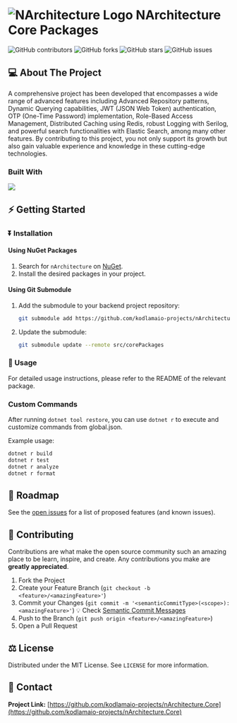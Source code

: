 # ![NArchitecture Logo](https://github.com/user-attachments/assets/8a61adb0-f0b8-48e4-82b3-db38e10bb052) NArchitecture Core Packages 
![GitHub contributors](https://img.shields.io/github/contributors/kodlamaio-projects/nArchitecture.Core?style=for-the-badge) ![GitHub forks](https://img.shields.io/github/forks/kodlamaio-projects/nArchitecture.Core?style=for-the-badge) ![GitHub stars](https://img.shields.io/github/stars/kodlamaio-projects/nArchitecture.Core?style=for-the-badge) ![GitHub issues](https://img.shields.io/github/issues/kodlamaio-projects/nArchitecture.Core?style=for-the-badge)

## 💻 About The Project

A comprehensive project has been developed that encompasses a wide range of advanced features including Advanced Repository patterns, Dynamic Querying capabilities, JWT (JSON Web Token) authentication, OTP (One-Time Password) implementation, Role-Based Access Management, Distributed Caching using Redis, robust Logging with Serilog, and powerful search functionalities with Elastic Search, among many other features. By contributing to this project, you not only support its growth but also gain valuable experience and knowledge in these cutting-edge technologies.

### Built With

[![](https://img.shields.io/badge/.NET%20Core-512BD4?style=for-the-badge&logo=dotnet&logoColor=white)](https://learn.microsoft.com/tr-tr/dotnet/welcome)

## ⚡ Getting Started

### ⏬ Installation

#### Using NuGet Packages

1. Search for `nArchitecture` on [NuGet](https://www.nuget.org/packages?q=nArchitecture).
2. Install the desired packages in your project.

#### Using Git Submodule

1. Add the submodule to your backend project repository:
   ```bash
   git submodule add https://github.com/kodlamaio-projects/nArchitecture.Core.git src/corePackages
   ```

2. Update the submodule:
   ```bash
   git submodule update --remote src/corePackages
   ```

### 📖 Usage

For detailed usage instructions, please refer to the README of the relevant package.

### Custom Commands
After running `dotnet tool restore`, you can use `dotnet r` to execute and customize commands from global.json.

Example usage:
```bash
dotnet r build
dotnet r test
dotnet r analyze
dotnet r format
```

## 🚧 Roadmap

See the [open issues](https://github.com/kodlamaio-projects/nArchitecture.Core/issues) for a list of proposed features (and known issues).

## 🤝 Contributing

Contributions are what make the open source community such an amazing place to be learn, inspire, and create. Any contributions you make are **greatly appreciated**.

1. Fork the Project
2. Create your Feature Branch (`git checkout -b <feature>/<amazingFeature>'`)
3. Commit your Changes (`git commit -m '<semanticCommitType>(<scope>): <amazingFeature>'`)
   💡 Check [Semantic Commit Messages](./docs/Semantic%20Commit%20Messages.md)
4. Push to the Branch (`git push origin <feature>/<amazingFeature>`)
5. Open a Pull Request

## ⚖️ License

Distributed under the MIT License. See `LICENSE` for more information.

## 📧 Contact

**Project Link:** [https://github.com/kodlamaio-projects/nArchitecture.Core](https://github.com/kodlamaio-projects/nArchitecture.Core)
